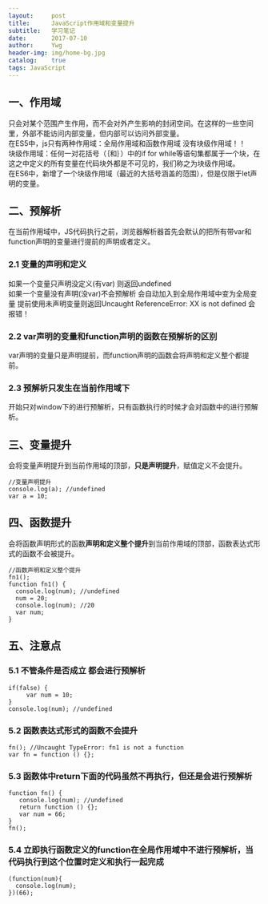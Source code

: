 ```yaml
---
layout:     post
title:      JavaScript作用域和变量提升
subtitle:   学习笔记 
date:       2017-07-10
author:     Ywg
header-img: img/home-bg.jpg
catalog:    true
tags: JavaScript
---
```

## 一、作用域 
只会对某个范围产生作用，而不会对外产生影响的封闭空间。在这样的一些空间里，外部不能访问内部变量，但内部可以访问外部变量。<br>
在ES5中，js只有两种作用域：全局作用域和函数作用域 没有块级作用域！！<br>
块级作用域：任何一对花括号（｛和｝）中的if for while等语句集都属于一个块，在这之中定义的所有变量在代码块外都是不可见的，我们称之为块级作用域。   <br> 
在ES6中，新增了一个块级作用域（最近的大括号涵盖的范围），但是仅限于let声明的变量。

## 二、预解析
在当前作用域中，JS代码执行之前，浏览器解析器首先会默认的把所有带var和function声明的变量进行提前的声明或者定义。

### 2.1 变量的声明和定义
如果一个变量只声明没定义(有var) 则返回undefined <br>
如果一个变量没有声明(没var)不会预解析 会自动加入到全局作用域中变为全局变量 提前使用未声明变量则返回Uncaught ReferenceError: XX is not defined 会报错！
 
### 2.2 var声明的变量和function声明的函数在预解析的区别
var声明的变量只是声明提前，而function声明的函数会将声明和定义整个都提前。

### 2.3 预解析只发生在当前作用域下
开始只对window下的进行预解析，只有函数执行的时候才会对函数中的进行预解析。 
             
## 三、变量提升
会将变量声明提升到当前作用域的顶部，**只是声明提升**，赋值定义不会提升。 
```
//变量声明提升
console.log(a); //undefined
var a = 10;
```

## 四、函数提升
会将函数声明形式的函数**声明和定义整个提升**到当前作用域的顶部，函数表达式形式的函数不会被提升。

``` 
//函数声明和定义整个提升
fn1();
function fn1() {
  console.log(num); //undefined
  num = 20;
  console.log(num); //20
  var num;
}
```  

## 五、注意点

### 5.1 不管条件是否成立 都会进行预解析

``` 
if(false) {
	 var num = 10;
}
console.log(num); //undefined
``` 
	
### 5.2 函数表达式形式的函数不会提升

``` 
fn(); //Uncaught TypeError: fn1 is not a function
var fn = function () {};
``` 

### 5.3 函数体中return下面的代码虽然不再执行，但还是会进行预解析
	
``` 
function fn() {
   console.log(num); //undefined
   return function () {};
   var num = 66;
}
fn();
``` 

### 5.4 立即执行函数定义的function在全局作用域中不进行预解析，当代码执行到这个位置时定义和执行一起完成
``` 
(function(num){
  console.log(num);
})(66);
``` 
